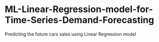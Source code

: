 # ML-Linear-Regression-model-for-Time-Series-Demand-Forecasting
Predicting the future cars sales using Linear Regression model
